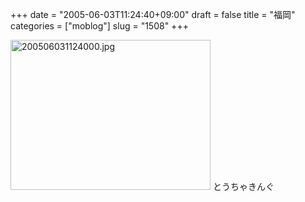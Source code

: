 +++
date = "2005-06-03T11:24:40+09:00"
draft = false
title = "福岡"
categories = ["moblog"]
slug = "1508"
+++

<img src="http://ieiriblog.jugem.cc/?image=4180" class="pict" width="320" height="240" alt="200506031124000.jpg" />
とうちゃきんぐ
